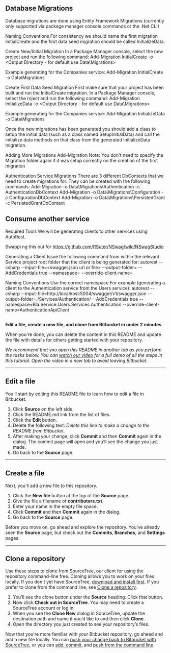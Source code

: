 
## Database Migrations

Database migrations are done using Entity Framework Migrations (currently only supported via package manager console commands or the .Net CLI)

Naming Conventions
For consistency we should name the first migration InitialCreate and the first data seed migration should be called InitializeData.

Create New/Initial Migration
In a Package Manager console, select the new project and run the following command:
Add-Migration InitialCreate -o <Output Directory - for default use Data\Migrations>

Example generating for the Companies service:
Add-Migration InitialCreate -o Data\Migrations

Create First Data Seed Migration
First make sure that your project has been built and run the InitialCreate migration.
In a Package Manager console, select the roject and run the following command:
Add-Migration InitializeData -o <Output Directory - for default use Data\Migrations>

Example generating for the Companies service:
Add-Migration InitializeData -o Data\Migrations

Once the new migrations has been generated you should add a class to setup the initial data (such as a class named SetupInitialData) and call the initialize data methods on that class from the generated InitializeData migration.

Adding More Migrations
Add-Migration <Migration-Name>
Note: You don't need to specify the Migration folder again if it was setup correctly on the creation of the first migration

Authentication Service Migrations
There are 3 different DbContexts that we need to create migrations for. They can be created with the following commands:
Add-Migration <migration-name> -o Data\Migrations\Authentication -c AuthenticationDbContext
Add-Migration <migration-name> -o Data\Migrations\Configuration -c ConfigurationDbContext
Add-Migration <migration-name> -o Data\Migrations\PersistedGrant -c PersistedGrantDbContext


## Consume another service
Required Tools
We will be generating clients to other services using AutoRest.

Swappi ng this out for https://github.com/RSuter/NSwag/wiki/NSwagStudio 

Generating a Client
Issue the following command from within the relevant Service project root folder that the client is being generated for:
autorest --csharp --input-file=<swagger.json url or file> --output-folder=<output folder> --AddCredentials true --namespace=<name space> --override-client-name=<client name>

Naming Conventions
Use the correct namespace
For example (generating a client to the Authentication service from the Users service):
autorest --csharp --input-file=http://localhost:5004/swagger/v1/swagger.json --output-folder=./Services/Authentication/ --AddCredentials true --namespace=Bla.Service.Users.Services.Authentication --override-client-name=AuthenticationApiClient

##

**Edit a file, create a new file, and clone from Bitbucket in under 2 minutes**

When you're done, you can delete the content in this README and update the file with details for others getting started with your repository.

*We recommend that you open this README in another tab as you perform the tasks below. You can [watch our video](https://youtu.be/0ocf7u76WSo) for a full demo of all the steps in this tutorial. Open the video in a new tab to avoid leaving Bitbucket.*

---

## Edit a file

You’ll start by editing this README file to learn how to edit a file in Bitbucket.

1. Click **Source** on the left side.
2. Click the README.md link from the list of files.
3. Click the **Edit** button.
4. Delete the following text: *Delete this line to make a change to the README from Bitbucket.*
5. After making your change, click **Commit** and then **Commit** again in the dialog. The commit page will open and you’ll see the change you just made.
6. Go back to the **Source** page.

---

## Create a file

Next, you’ll add a new file to this repository.

1. Click the **New file** button at the top of the **Source** page.
2. Give the file a filename of **contributors.txt**.
3. Enter your name in the empty file space.
4. Click **Commit** and then **Commit** again in the dialog.
5. Go back to the **Source** page.

Before you move on, go ahead and explore the repository. You've already seen the **Source** page, but check out the **Commits**, **Branches**, and **Settings** pages.

---

## Clone a repository

Use these steps to clone from SourceTree, our client for using the repository command-line free. Cloning allows you to work on your files locally. If you don't yet have SourceTree, [download and install first](https://www.sourcetreeapp.com/). If you prefer to clone from the command line, see [Clone a repository](https://confluence.atlassian.com/x/4whODQ).

1. You’ll see the clone button under the **Source** heading. Click that button.
2. Now click **Check out in SourceTree**. You may need to create a SourceTree account or log in.
3. When you see the **Clone New** dialog in SourceTree, update the destination path and name if you’d like to and then click **Clone**.
4. Open the directory you just created to see your repository’s files.

Now that you're more familiar with your Bitbucket repository, go ahead and add a new file locally. You can [push your change back to Bitbucket with SourceTree](https://confluence.atlassian.com/x/iqyBMg), or you can [add, commit,](https://confluence.atlassian.com/x/8QhODQ) and [push from the command line](https://confluence.atlassian.com/x/NQ0zDQ).